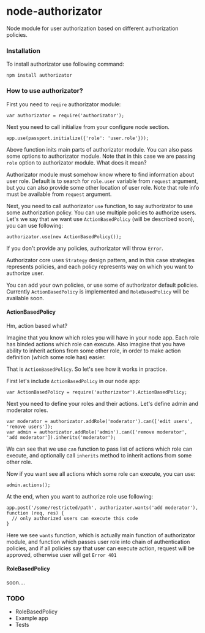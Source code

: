 node-authorizator
=================

Node module for user authorization based on different authorization policies.

### Installation

To install authorizator use following command:

```
npm install authorizator
```

### How to use authorizator?

First you need to ``reqire`` authorizator module:

```
var authorizator = require('authorizator');
```

Next you need to call initialize from your configure node section.

```
app.use(passport.initialize({'role': 'user.role'}));
```

Above function inits main parts of authorizator module. You can also pass some options to authorizator module.
Note that in this case we are passing ``role`` option to authorizator module. What does it mean?


Authorizator module must somehow know where to find information about user role. Default is to search for ``role.user``
variable from ``request`` argument, but you can also provide some other location of user role. Note that role info
must be available from ``request`` argument. 


Next, you need to call authorizator ``use`` function, to say authorizator to use some authorization policy.
You can use multiple policies to authorize users. 
Let's we say that we want use ``ActionBasedPolicy`` (will be described soon), you can use following:
```
authorizator.use(new ActionBasedPolicy()); 
```

If you don't provide any policies, authorizator will throw ``Error``.

Authorizator core uses ``Strategy`` design pattern, and in this case strategies represents policies, 
and each policy represents way on which you want to authorize user.


You can add your own policies, or use some of authorizator default policies. 
Currently ``ActionBasedPolicy`` is implemented and ``RoleBasedPolicy`` will be available soon.

#### ActionBasedPolicy

Hm, action based what? 

Imagine that you know which roles you will have in your node app. Each role has binded actions which role can execute.
Also imagine that you have ability to inherit actions from some other role, in order to make action definition (which some role has) easier.

That is ``ActionBasedPolicy``. So let's see how it works in practice.

First let's include ``ActionBasedPolicy`` in our node app:

```
var ActionBasedPolicy = require('authorizator').ActionBasedPolicy;
```
Next you need to define your roles and their actions. Let's define admin and moderator roles.

```
var moderator = authorizator.addRole('moderator').can(['edit users', 'remove users']);
var admin = authorizator.addRole('admin').can(['remove moderator', 'add moderator']).inherits('moderator');
```

We can see that we use ``can`` function to pass list of actions which role can execute, and optionally call 
``inherits`` method to inherit actions from some other role.

Now if you want see all actions which some role can execute, you can use:

```
admin.actions();
```

At the end, when you want to authorize role use following:

```
app.post('/some/restricted/path', authorizator.wants('add moderator'), function (req, res) { 
  // only authorized users can execute this code 
}
```
Here we see ``wants`` function, which is actually main function of authorizator module, and function which passes user role
into chain of authentication policies, and if all policies say that user can execute action, request will be approved,
otherwise user will get ``Error 401``

#### RoleBasedPolicy

soon....

### TODO
- RoleBasedPolicy
- Example app
- Tests

